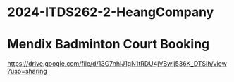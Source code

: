 # 2024-ITDS262-2-HeangCompany
# Mendix Badminton Court Booking 

https://drive.google.com/file/d/13G7nhiJ1gN1tRDU4jVBwij536K_DTSih/view?usp=sharing
